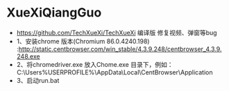 # XueXiQiangGuo
- https://github.com/TechXueXi/TechXueXi 编译版 修复视频、弹窗等bug
- 1、安装chrome 版本(Chromium 86.0.4240.198) :http://static.centbrowser.com/win_stable/4.3.9.248/centbrowser_4.3.9.248.exe
- 2、将chromedriver.exe 放入Chome.exe 目录下，例如：C:\Users\%USERPROFILE%\AppData\Local\CentBrowser\Application
- 3、启动run.bat
